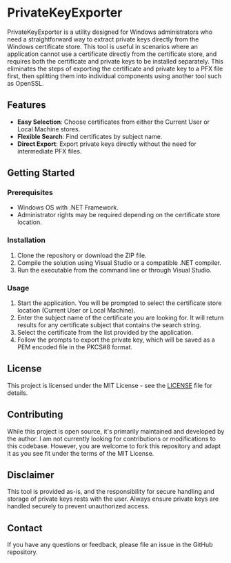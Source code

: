 # PrivateKeyExporter

PrivateKeyExporter is a utility designed for Windows administrators who need a straightforward way to extract private keys directly from the Windows certificate store. This tool is useful in scenarios where an application cannot use a certificate directly from the certificate store, and requires both the certificate and private keys to be installed separately. This eliminates the steps of exporting the certificate and private key to a PFX file first, then splitting them into individual components using another tool such as OpenSSL.

## Features

- **Easy Selection**: Choose certificates from either the Current User or Local Machine stores.
- **Flexible Search**: Find certificates by subject name.
- **Direct Export**: Export private keys directly without the need for intermediate PFX files.

## Getting Started

### Prerequisites

- Windows OS with .NET Framework.
- Administrator rights may be required depending on the certificate store location.

### Installation

1. Clone the repository or download the ZIP file.
2. Compile the solution using Visual Studio or a compatible .NET compiler.
3. Run the executable from the command line or through Visual Studio.

### Usage

1. Start the application. You will be prompted to select the certificate store location (Current User or Local Machine).
2. Enter the subject name of the certificate you are looking for. It will return results for any certificate subject that contains the search string.
3. Select the certificate from the list provided by the application.
4. Follow the prompts to export the private key, which will be saved as a PEM encoded file in the PKCS#8 format.

## License

This project is licensed under the MIT License - see the [LICENSE](LICENSE.txt) file for details.

## Contributing

While this project is open source, it's primarily maintained and developed by the author. I am not currently looking for contributions or modifications to this codebase. However, you are welcome to fork this repository and adapt it as you see fit under the terms of the MIT License.

## Disclaimer

This tool is provided as-is, and the responsibility for secure handling and storage of private keys rests with the user. Always ensure private keys are handled securely to prevent unauthorized access.

## Contact

If you have any questions or feedback, please file an issue in the GitHub repository.
